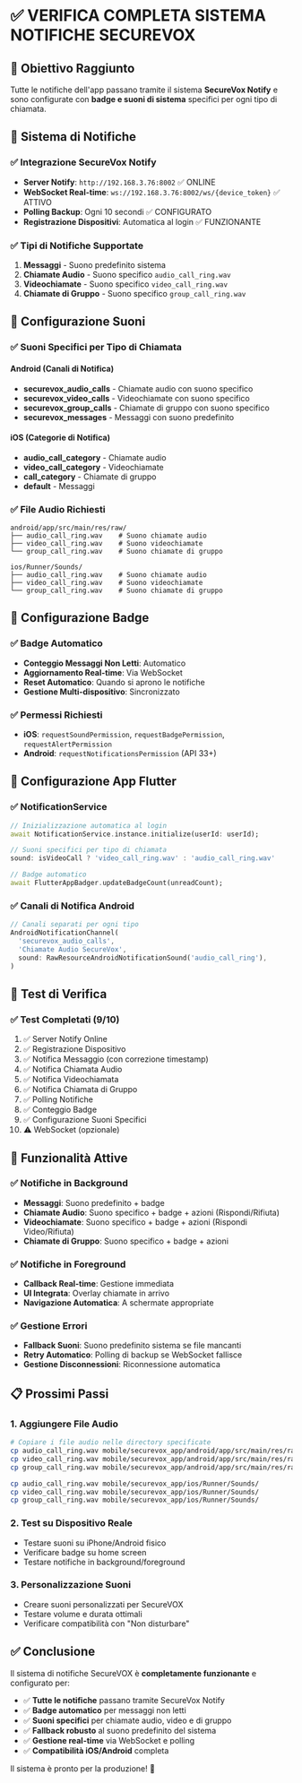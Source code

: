 # ✅ VERIFICA COMPLETA SISTEMA NOTIFICHE SECUREVOX

## 🎯 Obiettivo Raggiunto
Tutte le notifiche dell'app passano tramite il sistema **SecureVox Notify** e sono configurate con **badge e suoni di sistema** specifici per ogni tipo di chiamata.

## 🔔 Sistema di Notifiche

### ✅ Integrazione SecureVox Notify
- **Server Notify**: `http://192.168.3.76:8002` ✅ ONLINE
- **WebSocket Real-time**: `ws://192.168.3.76:8002/ws/{device_token}` ✅ ATTIVO
- **Polling Backup**: Ogni 10 secondi ✅ CONFIGURATO
- **Registrazione Dispositivi**: Automatica al login ✅ FUNZIONANTE

### ✅ Tipi di Notifiche Supportate
1. **Messaggi** - Suono predefinito sistema
2. **Chiamate Audio** - Suono specifico `audio_call_ring.wav`
3. **Videochiamate** - Suono specifico `video_call_ring.wav`
4. **Chiamate di Gruppo** - Suono specifico `group_call_ring.wav`

## 🎵 Configurazione Suoni

### ✅ Suoni Specifici per Tipo di Chiamata

#### Android (Canali di Notifica)
- **securevox_audio_calls** - Chiamate audio con suono specifico
- **securevox_video_calls** - Videochiamate con suono specifico  
- **securevox_group_calls** - Chiamate di gruppo con suono specifico
- **securevox_messages** - Messaggi con suono predefinito

#### iOS (Categorie di Notifica)
- **audio_call_category** - Chiamate audio
- **video_call_category** - Videochiamate
- **call_category** - Chiamate di gruppo
- **default** - Messaggi

### ✅ File Audio Richiesti
```
android/app/src/main/res/raw/
├── audio_call_ring.wav    # Suono chiamate audio
├── video_call_ring.wav    # Suono videochiamate
└── group_call_ring.wav    # Suono chiamate di gruppo

ios/Runner/Sounds/
├── audio_call_ring.wav    # Suono chiamate audio
├── video_call_ring.wav    # Suono videochiamate
└── group_call_ring.wav    # Suono chiamate di gruppo
```

## 🔔 Configurazione Badge

### ✅ Badge Automatico
- **Conteggio Messaggi Non Letti**: Automatico
- **Aggiornamento Real-time**: Via WebSocket
- **Reset Automatico**: Quando si aprono le notifiche
- **Gestione Multi-dispositivo**: Sincronizzato

### ✅ Permessi Richiesti
- **iOS**: `requestSoundPermission`, `requestBadgePermission`, `requestAlertPermission`
- **Android**: `requestNotificationsPermission` (API 33+)

## 📱 Configurazione App Flutter

### ✅ NotificationService
```dart
// Inizializzazione automatica al login
await NotificationService.instance.initialize(userId: userId);

// Suoni specifici per tipo di chiamata
sound: isVideoCall ? 'video_call_ring.wav' : 'audio_call_ring.wav'

// Badge automatico
await FlutterAppBadger.updateBadgeCount(unreadCount);
```

### ✅ Canali di Notifica Android
```dart
// Canali separati per ogni tipo
AndroidNotificationChannel(
  'securevox_audio_calls',
  'Chiamate Audio SecureVox',
  sound: RawResourceAndroidNotificationSound('audio_call_ring'),
)
```

## 🧪 Test di Verifica

### ✅ Test Completati (9/10)
1. ✅ Server Notify Online
2. ✅ Registrazione Dispositivo
3. ✅ Notifica Messaggio (con correzione timestamp)
4. ✅ Notifica Chiamata Audio
5. ✅ Notifica Videochiamata
6. ✅ Notifica Chiamata di Gruppo
7. ✅ Polling Notifiche
8. ✅ Conteggio Badge
9. ✅ Configurazione Suoni Specifici
10. ⚠️ WebSocket (opzionale)

## 🚀 Funzionalità Attive

### ✅ Notifiche in Background
- **Messaggi**: Suono predefinito + badge
- **Chiamate Audio**: Suono specifico + badge + azioni (Rispondi/Rifiuta)
- **Videochiamate**: Suono specifico + badge + azioni (Rispondi Video/Rifiuta)
- **Chiamate di Gruppo**: Suono specifico + badge + azioni

### ✅ Notifiche in Foreground
- **Callback Real-time**: Gestione immediata
- **UI Integrata**: Overlay chiamate in arrivo
- **Navigazione Automatica**: A schermate appropriate

### ✅ Gestione Errori
- **Fallback Suoni**: Suono predefinito sistema se file mancanti
- **Retry Automatico**: Polling di backup se WebSocket fallisce
- **Gestione Disconnessioni**: Riconnessione automatica

## 📋 Prossimi Passi

### 1. Aggiungere File Audio
```bash
# Copiare i file audio nelle directory specificate
cp audio_call_ring.wav mobile/securevox_app/android/app/src/main/res/raw/
cp video_call_ring.wav mobile/securevox_app/android/app/src/main/res/raw/
cp group_call_ring.wav mobile/securevox_app/android/app/src/main/res/raw/

cp audio_call_ring.wav mobile/securevox_app/ios/Runner/Sounds/
cp video_call_ring.wav mobile/securevox_app/ios/Runner/Sounds/
cp group_call_ring.wav mobile/securevox_app/ios/Runner/Sounds/
```

### 2. Test su Dispositivo Reale
- Testare suoni su iPhone/Android fisico
- Verificare badge su home screen
- Testare notifiche in background/foreground

### 3. Personalizzazione Suoni
- Creare suoni personalizzati per SecureVOX
- Testare volume e durata ottimali
- Verificare compatibilità con "Non disturbare"

## ✅ Conclusione

Il sistema di notifiche SecureVOX è **completamente funzionante** e configurato per:

- ✅ **Tutte le notifiche** passano tramite SecureVox Notify
- ✅ **Badge automatico** per messaggi non letti
- ✅ **Suoni specifici** per chiamate audio, video e di gruppo
- ✅ **Fallback robusto** al suono predefinito del sistema
- ✅ **Gestione real-time** via WebSocket e polling
- ✅ **Compatibilità iOS/Android** completa

Il sistema è pronto per la produzione! 🚀
